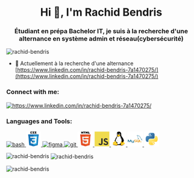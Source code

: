 <h1 align="center">Hi 👋, I'm Rachid Bendris</h1>
<h3 align="center">Étudiant en prépa Bachelor IT, je suis à la recherche d'une alternance en système admin et réseau(cybersécurité)</h3>

<p align="left"> <img src="https://komarev.com/ghpvc/?username=rachid-bendris&label=Profile%20views&color=0e75b6&style=flat" alt="rachid-bendris" /> </p>

- 📝 Actuellement à la recherche d'une alternance [https://www.linkedin.com/in/rachid-bendris-7a1470275/](https://www.linkedin.com/in/rachid-bendris-7a1470275/)

<h3 align="left">Connect with me:</h3>
<p align="left">
<a href="https://linkedin.com/in/https://www.linkedin.com/in/rachid-bendris-7a1470275/" target="blank"><img align="center" src="https://raw.githubusercontent.com/rahuldkjain/github-profile-readme-generator/master/src/images/icons/Social/linked-in-alt.svg" alt="https://www.linkedin.com/in/rachid-bendris-7a1470275/" height="30" width="40" /></a>
</p>

<h3 align="left">Languages and Tools:</h3>
<p align="left"> <a href="https://www.gnu.org/software/bash/" target="_blank" rel="noreferrer"> <img src="https://www.vectorlogo.zone/logos/gnu_bash/gnu_bash-icon.svg" alt="bash" width="40" height="40"/> </a> <a href="https://www.w3schools.com/css/" target="_blank" rel="noreferrer"> <img src="https://raw.githubusercontent.com/devicons/devicon/master/icons/css3/css3-original-wordmark.svg" alt="css3" width="40" height="40"/> </a> <a href="https://www.figma.com/" target="_blank" rel="noreferrer"> <img src="https://www.vectorlogo.zone/logos/figma/figma-icon.svg" alt="figma" width="40" height="40"/> </a> <a href="https://git-scm.com/" target="_blank" rel="noreferrer"> <img src="https://www.vectorlogo.zone/logos/git-scm/git-scm-icon.svg" alt="git" width="40" height="40"/> </a> <a href="https://www.w3.org/html/" target="_blank" rel="noreferrer"> <img src="https://raw.githubusercontent.com/devicons/devicon/master/icons/html5/html5-original-wordmark.svg" alt="html5" width="40" height="40"/> </a> <a href="https://developer.mozilla.org/en-US/docs/Web/JavaScript" target="_blank" rel="noreferrer"> <img src="https://raw.githubusercontent.com/devicons/devicon/master/icons/javascript/javascript-original.svg" alt="javascript" width="40" height="40"/> </a> <a href="https://www.linux.org/" target="_blank" rel="noreferrer"> <img src="https://raw.githubusercontent.com/devicons/devicon/master/icons/linux/linux-original.svg" alt="linux" width="40" height="40"/> </a> <a href="https://www.mysql.com/" target="_blank" rel="noreferrer"> <img src="https://raw.githubusercontent.com/devicons/devicon/master/icons/mysql/mysql-original-wordmark.svg" alt="mysql" width="40" height="40"/> </a> <a href="https://www.python.org" target="_blank" rel="noreferrer"> <img src="https://raw.githubusercontent.com/devicons/devicon/master/icons/python/python-original.svg" alt="python" width="40" height="40"/> </a> </p>

<p><img align="left" src="https://github-readme-stats.vercel.app/api/top-langs?username=rachid-bendris&show_icons=true&locale=en&layout=compact" alt="rachid-bendris" /></p>

<p>&nbsp;<img align="center" src="https://github-readme-stats.vercel.app/api?username=rachid-bendris&show_icons=true&locale=en" alt="rachid-bendris" /></p>

<p><img align="center" src="https://github-readme-streak-stats.herokuapp.com/?user=rachid-bendris&" alt="rachid-bendris" /></p>
